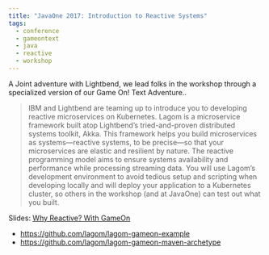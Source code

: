 ```yaml
---
title: "JavaOne 2017: Introduction to Reactive Systems"
tags:
  - conference
  - gameontext
  - java
  - reactive
  - workshop
---
```


A Joint adventure with Lightbend, we lead folks in the workshop through a specialized version of our Game On! Text Adventure.. 

>  IBM and Lightbend are teaming up to introduce you to developing reactive microservices on Kubernetes. Lagom is a microservice framework built atop Lightbend’s tried-and-proven distributed systems toolkit, Akka. This framework helps you build microservices as systems—reactive systems, to be precise—so that your microservices are elastic and resilient by nature. The reactive programming model aims to ensure systems availability and performance while processing streaming data. You will use Lagom’s development environment to avoid tedious setup and scripting when developing locally and will deploy your application to a Kubernetes cluster, so others in the workshop (and at JavaOne) can test out what you built.

Slides: [Why Reactive? With GameOn](https://static.rainfocus.com/oracle/oow17/sess/1504101843284001eyBI/PF/JavaOne_Why_Reactive_1507060963241001zChl.pdf)

* https://github.com/lagom/lagom-gameon-example
* https://github.com/lagom/lagom-gameon-maven-archetype 